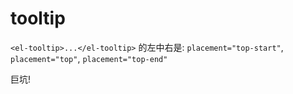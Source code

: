 # tooltip

`<el-tooltip>...</el-tooltip>` 的左中右是: `placement="top-start"`, `placement="top"`, `placement="top-end"`

巨坑!
